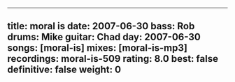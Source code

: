 
---
title: moral is
date: 2007-06-30
bass:	Rob
drums:	Mike
guitar:	Chad
day: 2007-06-30
songs: [moral-is]
mixes: [moral-is-mp3]
recordings: moral-is-509
rating: 8.0
best: false
definitive: false
weight: 0
---
